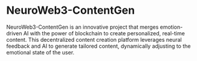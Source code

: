 # NeuroWeb3-ContentGen
NeuroWeb3-ContentGen is an innovative project that merges emotion-driven AI with the power of blockchain to create personalized, real-time content. This decentralized content creation platform leverages neural feedback  and AI to generate tailored content, dynamically adjusting to the emotional state of the user.

